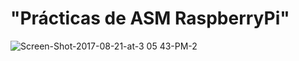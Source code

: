 # "Prácticas de ASM RaspberryPi"

![Screen-Shot-2017-08-21-at-3 05 43-PM-_2_](https://user-images.githubusercontent.com/89415502/144934379-0828007b-c4d5-4b33-a248-ec389592612f.jpg)
